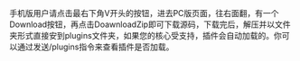 手机版用户请点击最右下角V开头的按钮，进去PC版页面，往右面翻，有一个Download按钮，再点击DoawnloadZip即可下载源码，下载完后，解压并以文件夹形式直接安到plugins文件夹，如果您的核心受支持，插件会自动加载的。你可以通过发送/plugins指令来查看插件是否加载。
